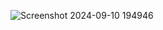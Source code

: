 ![Screenshot 2024-09-10 194946](https://github.com/user-attachments/assets/a7a68232-ab01-4b81-9d3a-fd49625efd57)

